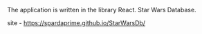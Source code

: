 
The application is written in the library React.
Star Wars Database.

site - https://spardaprime.github.io/StarWarsDb/
